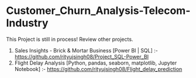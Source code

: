 # Customer_Churn_Analysis-Telecom-Industry
This Project is still in process! Review other projects.
1) Sales Insights - Brick & Mortar Business [Power BI | SQL] :- https://github.com/rityujsingh08/Project_SQL-Power_BI
2) Flight Delay Analysis [Python, pandas, seaborn, matplotlib, Jupyter Notebook] :- https://github.com/rityujsingh08/Flight_delay_prediction
